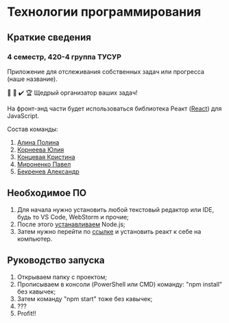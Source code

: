 # Технологии программирования

## Краткие сведения

### 4 семестр, 420-4 группа ТУСУР

Приложение для отслеживания собственных задач или прогресса (наше название).

:memo: :tada: :heavy_check_mark: :trophy:
Щедрый организатор ваших задач!

На фронт-энд части будет использоваться библиотека Реакт ([React](https://reactjs.org)) для JavaScript.

Состав команды:
1. [Алина Полина](https://vk.com/mellym)
2. [Корнеева Юлия](https://vk.com/korneeva_j)
3. [Концевая Кристина](https://vk.com/id144368714)
4. [Мироненко Павел](https://vk.com/stellarthoughts)
5. [Бекренев Александр](https://vk.com/f0thermucker)

## Необходимое ПО

1. Для начала нужно установить любой текстовый редактор или IDE, будь то VS Code, WebStorm и прочие;
2. После этого [устанавливаем](https://nodejs.org/ru/) Node.js; 
3. Затем нужно перейти по [ссылке](https://ru.reactjs.org/docs/thinking-in-react.html) и установить реакт к себе на компьютер.

## Руководство запуска

1. Открываем папку с проектом;
2. Прописываем в консоли (PowerShell или CMD) команду: "npm install" без кавычек;
3. Затем команду "npm start" тоже без кавычек;
4. ???
5. Profit!!
